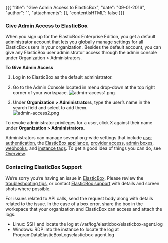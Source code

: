 {{{
"title": "Give Admin Access to ElasticBox",
"date": "09-01-2016",
"author": "",
"attachments": [],
"contentIsHTML": false
}}}

### Give Admin Access to ElasticBox
When you sign up for the ElasticBox Enterprise Edition, you get a default administrator account that lets you globally manage settings for all ElasticBox users in your organization. Besides the default account, you can give any ElasticBox user administrator access through the admin console under Organization > Administrators.

**To Give Admin Access**
1. Log in to ElasticBox as the default administrator.
2. Go to the Admin Console located in menu drop-down at the top right corner of your workspace.
   ![admin-access1.png](../images/ElasticBox/admin-access1.png)

3. Under **Organization > Administrators**, type the user’s name in the search field and select to add them.<br>
   ![admin-access2.png](../images/ElasticBox/admin-access2.png)

To revoke administrator privileges for a user, click X against their name under **Organization > Administrators**.

Administrators can manage several org-wide settings that include [user authentication](../ElasticBox/user-authentication.md), the [ElasticBox appliance](../ElasticBox/appliance-overview.md), [provider access](../ElasticBox/provider-access.md), [admin boxes](../ElasticBox/deploymentpolicy-box.md), [webhooks](../ElasticBox/webhooks.md), and [instance tags](../ElasticBox/resource-tags.md). To get a good idea of things you can do, see [Overview](../ElasticBox/admin-overview.md).

### Contacting ElasticBox Support
We’re sorry you’re having an issue in [ElasticBox](//www.ctl.io/elasticbox/). Please review the [troubleshooting tips](./troubleshooting-tips.md), or contact [ElasticBox support](mailto:support@elasticbox.com) with details and screen shots where possible.

For issues related to API calls, send the request body along with details related to the issue. In the case of a box error, share the box in the workspace that your organization and ElasticBox can access and attach the logs.
* Linux: SSH and locate the log at /var/log/elasticbox/elasticbox-agent.log
* Windows: RDP into the instance to locate the log at ProgramDataElasticBoxLogselasticbox-agent.log
